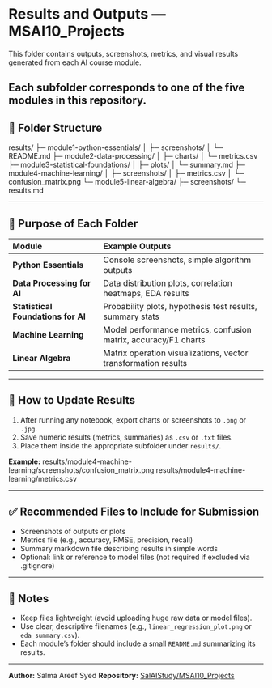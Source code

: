 # Results and Outputs — MSAI10_Projects

This folder contains outputs, screenshots, metrics, and visual results generated from each AI course module.

Each subfolder corresponds to one of the five modules in this repository.
---

## 📁 Folder Structure
results/
├─ module1-python-essentials/
│ ├─ screenshots/
│ └─ README.md
├─ module2-data-processing/
│ ├─ charts/
│ └─ metrics.csv
├─ module3-statistical-foundations/
│ ├─ plots/
│ └─ summary.md
├─ module4-machine-learning/
│ ├─ screenshots/
│ ├─ metrics.csv
│ └─ confusion_matrix.png
└─ module5-linear-algebra/
├─ screenshots/
└─ results.md

---

## 🧠 Purpose of Each Folder

| Module | Example Outputs |
|:--|:--|
| **Python Essentials** | Console screenshots, simple algorithm outputs |
| **Data Processing for AI** | Data distribution plots, correlation heatmaps, EDA results |
| **Statistical Foundations for AI** | Probability plots, hypothesis test results, summary stats |
| **Machine Learning** | Model performance metrics, confusion matrix, accuracy/F1 charts |
| **Linear Algebra** | Matrix operation visualizations, vector transformation results |

---

## 🧩 How to Update Results

1. After running any notebook, export charts or screenshots to `.png` or `.jpg`.
2. Save numeric results (metrics, summaries) as `.csv` or `.txt` files.
3. Place them inside the appropriate subfolder under `results/`.

**Example:**
results/module4-machine-learning/screenshots/confusion_matrix.png
results/module4-machine-learning/metrics.csv

---

## ✅ Recommended Files to Include for Submission
- Screenshots of outputs or plots
- Metrics file (e.g., accuracy, RMSE, precision, recall)
- Summary markdown file describing results in simple words
- Optional: link or reference to model files (not required if excluded via .gitignore)
---

## 🧾 Notes
- Keep files lightweight (avoid uploading huge raw data or model files).  
- Use clear, descriptive filenames (e.g., `linear_regression_plot.png` or `eda_summary.csv`).  
- Each module’s folder should include a small `README.md` summarizing its results.

---

**Author:** Salma Areef Syed
**Repository:** [SalAIStudy/MSAI10_Projects](https://github.com/SalAIStudy/MSAI10_Projects)




